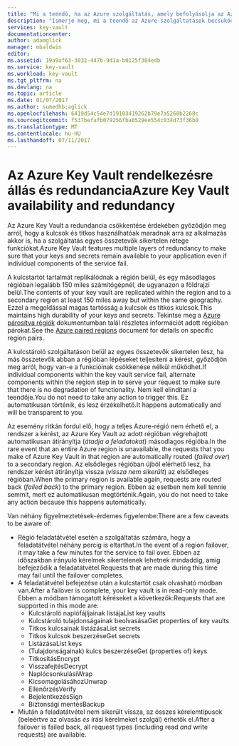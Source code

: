 ```yaml
---
title: "Mi a teendő, ha az Azure szolgáltatás, amely befolyásolja az Azure Key Vault megszűnésének |} Microsoft Docs"
description: "Ismerje meg, mi a teendő az Azure-szolgáltatások becsukódjon, amely befolyásolja az Azure Key Vault."
services: key-vault
documentationcenter: 
author: adamglick
manager: mbaldwin
editor: 
ms.assetid: 19a9af63-3032-447b-9d1a-b0125f384edb
ms.service: key-vault
ms.workload: key-vault
ms.tgt_pltfrm: na
ms.devlang: na
ms.topic: article
ms.date: 01/07/2017
ms.author: sumedhb;aglick
ms.openlocfilehash: 6419d54c54e7d19103419262b79e7a5268b2268c
ms.sourcegitcommit: f537befafb079256fba0529ee554c034d73f36b0
ms.translationtype: MT
ms.contentlocale: hu-HU
ms.lasthandoff: 07/11/2017
---
```

# <a name="azure-key-vault-availability-and-redundancy"></a><span data-ttu-id="62d04-103">Az Azure Key Vault rendelkezésre állás és redundancia</span><span class="sxs-lookup"><span data-stu-id="62d04-103">Azure Key Vault availability and redundancy</span></span>
<span data-ttu-id="62d04-104">Az Azure Key Vault a redundancia csökkentése érdekében győződjön meg arról, hogy a kulcsok és titkos használhatóak maradnak arra az alkalmazás akkor is, ha a szolgáltatás egyes összetevők sikertelen rétege funkciókat.</span><span class="sxs-lookup"><span data-stu-id="62d04-104">Azure Key Vault features multiple layers of redundancy to make sure that your keys and secrets remain available to your application even if individual components of the service fail.</span></span>

<span data-ttu-id="62d04-105">A kulcstartót tartalmát replikálódnak a régión belül, és egy másodlagos régióban legalább 150 miles számítógépnél, de ugyanazon a földrajzi belül.</span><span class="sxs-lookup"><span data-stu-id="62d04-105">The contents of your key vault are replicated within the region and to a secondary region at least 150 miles away but within the same geography.</span></span> <span data-ttu-id="62d04-106">Ezzel a megoldással magas tartósság a kulcsok és titkos kulcsok.</span><span class="sxs-lookup"><span data-stu-id="62d04-106">This maintains high durability of your keys and secrets.</span></span> <span data-ttu-id="62d04-107">Tekintse meg a [Azure párosítva régiók](https://docs.microsoft.com/en-us/azure/best-practices-availability-paired-regions) dokumentumban talál részletes információt adott régióban párokat.</span><span class="sxs-lookup"><span data-stu-id="62d04-107">See the [Azure paired regions](https://docs.microsoft.com/en-us/azure/best-practices-availability-paired-regions) document for details on specific region pairs.</span></span>

<span data-ttu-id="62d04-108">A kulcstároló szolgáltatáson belül az egyes összetevők sikertelen lesz, ha más összetevők abban a régióban lépéseket teljesíteni a kérést, győződjön meg arról, hogy van-e a funkcióinak csökkenése nélkül működhet.</span><span class="sxs-lookup"><span data-stu-id="62d04-108">If individual components within the key vault service fail, alternate components within the region step in to serve your request to make sure that there is no degradation of functionality.</span></span> <span data-ttu-id="62d04-109">Nem kell elindítani a teendője.</span><span class="sxs-lookup"><span data-stu-id="62d04-109">You do not need to take any action to trigger this.</span></span> <span data-ttu-id="62d04-110">Ez automatikusan történik, és lesz érzékelhető.</span><span class="sxs-lookup"><span data-stu-id="62d04-110">It happens automatically and will be transparent to you.</span></span>

<span data-ttu-id="62d04-111">Az esemény ritkán fordul elő, hogy a teljes Azure-régió nem érhető el, a rendszer a kérést, az Azure Key Vault az adott régióban végrehajtott automatikusan átirányítja (*átadja a feladatokat*) másodlagos régióba.</span><span class="sxs-lookup"><span data-stu-id="62d04-111">In the rare event that an entire Azure region is unavailable, the requests that you make of Azure Key Vault in that region are automatically routed (*failed over*) to a secondary region.</span></span> <span data-ttu-id="62d04-112">Az elsődleges régióban újból elérhető lesz, ha rendszer kérést átirányítja vissza (*vissza nem sikerült*) az elsődleges régióban.</span><span class="sxs-lookup"><span data-stu-id="62d04-112">When the primary region is available again, requests are routed back (*failed back*) to the primary region.</span></span> <span data-ttu-id="62d04-113">Ebben az esetben nem kell tennie semmit, mert ez automatikusan megtörténik.</span><span class="sxs-lookup"><span data-stu-id="62d04-113">Again, you do not need to take any action because this happens automatically.</span></span>

<span data-ttu-id="62d04-114">Van néhány figyelmeztetések-érdemes figyelembe:</span><span class="sxs-lookup"><span data-stu-id="62d04-114">There are a few caveats to be aware of:</span></span>

* <span data-ttu-id="62d04-115">Régió feladatátvétel esetén a szolgáltatás számára, hogy a feladatátvétel néhány percig is eltarthat.</span><span class="sxs-lookup"><span data-stu-id="62d04-115">In the event of a region failover, it may take a few minutes for the service to fail over.</span></span> <span data-ttu-id="62d04-116">Ebben az időszakban irányuló kérelmek sikertelenek lehetnek mindaddig, amíg befejeződik a feladatátvétel.</span><span class="sxs-lookup"><span data-stu-id="62d04-116">Requests that are made during this time may fail until the failover completes.</span></span>
* <span data-ttu-id="62d04-117">A feladatátvétel befejezése után a kulcstartót csak olvasható módban van.</span><span class="sxs-lookup"><span data-stu-id="62d04-117">After a failover is complete, your key vault is in read-only mode.</span></span> <span data-ttu-id="62d04-118">Ebben a módban támogatott kéréseket a következők:</span><span class="sxs-lookup"><span data-stu-id="62d04-118">Requests that are supported in this mode are:</span></span>
  * <span data-ttu-id="62d04-119">Kulcstároló naplófájljainak listája</span><span class="sxs-lookup"><span data-stu-id="62d04-119">List key vaults</span></span>
  * <span data-ttu-id="62d04-120">Kulcstároló tulajdonságainak beolvasása</span><span class="sxs-lookup"><span data-stu-id="62d04-120">Get properties of key vaults</span></span>
  * <span data-ttu-id="62d04-121">Titkos kulcsainak listázása</span><span class="sxs-lookup"><span data-stu-id="62d04-121">List secrets</span></span>
  * <span data-ttu-id="62d04-122">Titkos kulcsok beszerzése</span><span class="sxs-lookup"><span data-stu-id="62d04-122">Get secrets</span></span>
  * <span data-ttu-id="62d04-123">Listázása</span><span class="sxs-lookup"><span data-stu-id="62d04-123">List keys</span></span>
  * <span data-ttu-id="62d04-124">(Tulajdonságainak) kulcs beszerzése</span><span class="sxs-lookup"><span data-stu-id="62d04-124">Get (properties of) keys</span></span>
  * <span data-ttu-id="62d04-125">Titkosítás</span><span class="sxs-lookup"><span data-stu-id="62d04-125">Encrypt</span></span>
  * <span data-ttu-id="62d04-126">Visszafejtés</span><span class="sxs-lookup"><span data-stu-id="62d04-126">Decrypt</span></span>
  * <span data-ttu-id="62d04-127">Naplócsonkulási</span><span class="sxs-lookup"><span data-stu-id="62d04-127">Wrap</span></span>
  * <span data-ttu-id="62d04-128">Kicsomagolásához</span><span class="sxs-lookup"><span data-stu-id="62d04-128">Unwrap</span></span>
  * <span data-ttu-id="62d04-129">Ellenőrzés</span><span class="sxs-lookup"><span data-stu-id="62d04-129">Verify</span></span>
  * <span data-ttu-id="62d04-130">Bejelentkezés</span><span class="sxs-lookup"><span data-stu-id="62d04-130">Sign</span></span>
  * <span data-ttu-id="62d04-131">Biztonsági mentés</span><span class="sxs-lookup"><span data-stu-id="62d04-131">Backup</span></span>
* <span data-ttu-id="62d04-132">Miután a feladatátvétel nem sikerült vissza, az összes kérelemtípusok (beleértve az olvasás *és* írási kérelmeket szolgál) érhetők el.</span><span class="sxs-lookup"><span data-stu-id="62d04-132">After a failover is failed back, all request types (including read *and* write requests) are available.</span></span>

